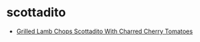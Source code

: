 # scottadito

 * [Grilled Lamb Chops Scottadito With Charred Cherry Tomatoes](index/g/grilled-lamb-chops-scottadito-with-charred-cherry-tomatoes.json)
